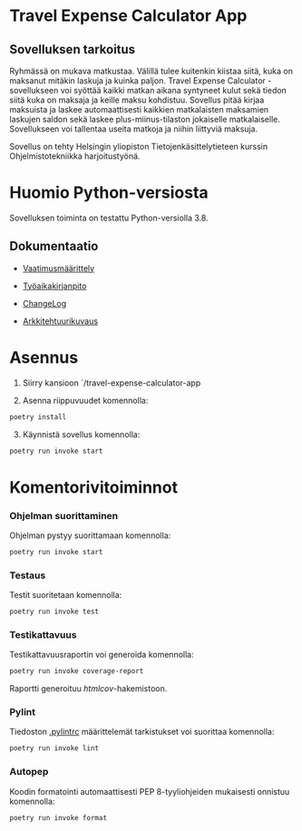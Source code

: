# Travel Expense Calculator App

## Sovelluksen tarkoitus

Ryhmässä on mukava matkustaa. Välillä tulee kuitenkin kiistaa siitä, kuka on maksanut mitäkin laskuja ja kuinka paljon. Travel Expense Calculator -sovellukseen voi syöttää kaikki matkan aikana syntyneet kulut sekä tiedon siitä kuka on maksaja ja keille maksu kohdistuu. Sovellus pitää kirjaa maksuista ja laskee automaattisesti kaikkien matkalaisten maksamien laskujen saldon sekä laskee plus-miinus-tilaston jokaiselle matkalaiselle. Sovellukseen voi tallentaa useita matkoja ja niihin liittyviä maksuja.

Sovellus on tehty Helsingin yliopiston Tietojenkäsittelytieteen kurssin Ohjelmistotekniikka harjoitustyönä.

# Huomio Python-versiosta

Sovelluksen toiminta on testattu Python-versiolla 3.8. 

## Dokumentaatio

- [Vaatimusmäärittely](./travel-expense-calculator-app/dokumentaatio/vaatimusmaarittely.md)

- [Työaikakirjanpito](./travel-expense-calculator-app/dokumentaatio/tuntikirjanpito.md)

- [ChangeLog](./travel-expense-calculator-app/dokumentaatio/changelog.md)

- [Arkkitehtuurikuvaus](./travel-expense-calculator-app/dokumentaatio/arkkitehtuuri.md)


# Asennus

1. Siirry kansioon ´/travel-expense-calculator-app

2. Asenna riippuvuudet komennolla:

```bash
poetry install
```

3. Käynnistä sovellus komennolla:

```bash
poetry run invoke start
```

# Komentorivitoiminnot

### Ohjelman suorittaminen

Ohjelman pystyy suorittamaan komennolla:

```bash
poetry run invoke start
```

### Testaus

Testit suoritetaan komennolla:

```bash
poetry run invoke test
```

### Testikattavuus

Testikattavuusraportin voi generoida komennolla:

```bash
poetry run invoke coverage-report
```

Raportti generoituu *htmlcov*-hakemistoon.

### Pylint

Tiedoston [.pylintrc](./travel-expense-calculator-app/.pylintrc) määrittelemät tarkistukset voi suorittaa komennolla:

```bash
poetry run invoke lint
```

### Autopep

Koodin formatointi automaattisesti PEP 8-tyyliohjeiden mukaisesti onnistuu komennolla:

```bash
poetry run invoke format
```

